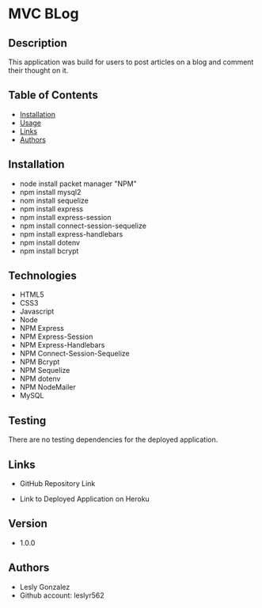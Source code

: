 # MVC BLog
 

## Description
This application was build for users to post articles on a blog and comment their thought on it.


## Table of Contents
* [Installation](#installation)
* [Usage](#usage)
* [Links](#links)
* [Authors](#authors)

## Installation

- node install packet manager "NPM"
- npm install mysql2
- nom install sequelize
- npm install express
- npm install express-session
- npm install connect-session-sequelize
- npm install express-handlebars
- npm install dotenv
- npm install bcrypt 


## Technologies
- HTML5
- CSS3
- Javascript
- Node
- NPM Express
- NPM Express-Session
- NPM Express-Handlebars
- NPM Connect-Session-Sequelize
- NPM Bcrypt
- NPM Sequelize
- NPM dotenv
- NPM NodeMailer
- MySQL

## Testing

There are no testing dependencies for the deployed application.

## Links
- GitHub Repository Link



- Link to Deployed Application on Heroku


## Version

- 1.0.0

## Authors

- Lesly Gonzalez
- Github account: leslyr562

